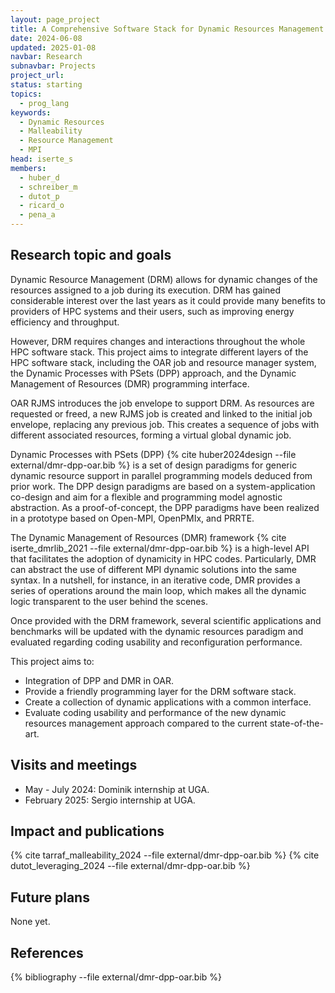 ```yaml
---
layout: page_project
title: A Comprehensive Software Stack for Dynamic Resources Management.
date: 2024-06-08
updated: 2025-01-08
navbar: Research
subnavbar: Projects
project_url:
status: starting
topics:
  - prog_lang
keywords:
  - Dynamic Resources
  - Malleability
  - Resource Management
  - MPI
head: iserte_s
members:
  - huber_d
  - schreiber_m
  - dutot_p
  - ricard_o
  - pena_a
---
```


## Research topic and goals

Dynamic Resource Management (DRM) allows for dynamic changes of the resources assigned to a job during its execution. DRM has gained considerable interest over the last years as it could provide many benefits to providers of HPC systems and their users, such as improving energy efficiency and throughput.

However, DRM requires changes and interactions throughout the whole HPC software stack. This project aims to integrate different layers of the HPC software stack, including the OAR job and resource manager system, the Dynamic Processes with PSets (DPP) approach, and the Dynamic Management of Resources (DMR) programming interface.

OAR RJMS introduces the job envelope to support DRM. As resources are requested or freed, a new RJMS job is created and linked to the initial job envelope, replacing any previous job. This creates a sequence of jobs with different associated resources, forming a virtual global dynamic job. 

Dynamic Processes with PSets (DPP) {% cite huber2024design --file external/dmr-dpp-oar.bib %} is a set of design paradigms for generic dynamic resource support in parallel programming models deduced from prior work. The DPP design paradigms are based on a system-application co-design and aim for a flexible and programming model agnostic abstraction. As a proof-of-concept, the DPP paradigms have been realized in a prototype based on Open-MPI, OpenPMIx, and PRRTE.

The Dynamic Management of Resources (DMR) framework {% cite iserte_dmrlib_2021 --file external/dmr-dpp-oar.bib %} is a high-level API that facilitates the adoption of dynamicity in HPC codes. Particularly, DMR can abstract the use of different MPI dynamic solutions into the same syntax. In a nutshell, for instance, in an iterative code, DMR provides a series of operations around the main loop, which makes all the dynamic logic transparent to the user behind the scenes.

Once provided with the DRM framework, several scientific applications and benchmarks will be updated with the dynamic resources paradigm and evaluated regarding coding usability and reconfiguration performance.

This project aims to:
<ul>
<li>Integration of DPP and DMR in OAR.</li>
<li>Provide a friendly programming layer for the DRM software stack.</li>
<li>Create a collection of dynamic applications with a common interface.</li>
<li>Evaluate coding usability and performance of the new dynamic resources management approach compared to the current state-of-the-art.</li>
</ul>

## Visits and meetings

 * May - July 2024: Dominik internship at UGA.
 * February 2025: Sergio internship at UGA.

## Impact and publications

{% cite tarraf_malleability_2024 --file external/dmr-dpp-oar.bib %}
{% cite dutot_leveraging_2024 --file external/dmr-dpp-oar.bib %}

## Future plans

None yet.

## References

{% bibliography --file external/dmr-dpp-oar.bib %}
